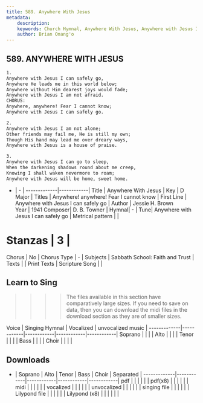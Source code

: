 ```yaml
---
title: 589. Anywhere With Jesus
metadata:
    description: 
    keywords: Church Hymnal, Anywhere With Jesus, Anywhere with Jesus I can safely go, Anywhere! anywhere! Fear I cannot know
    author: Brian Onang'o
---
```



## 589. ANYWHERE WITH JESUS

```txt
1.
Anywhere with Jesus I can safely go,
Anywhere He leads me in this world below;
Anywhere without Him dearest joys would fade;
Anywhere with Jesus I am not afraid.
CHORUS:
Anywhere, anywhere! Fear I cannot know;
Anywhere with Jesus I can safely go.

2.
Anywhere with Jesus I am not alone;
Other friends may fail me, He is still my own;
Though His hand may lead me over dreary ways,
Anywhere with Jesus is a house of praise.

3.
Anywhere with Jesus I can go to sleep,
When the darkening shadows round about me creep,
Knowing I shall waken nevermore to roam;
Anywhere with Jesus will be home, sweet home.
```

- |   -  |
-------------|------------|
Title | Anywhere With Jesus |
Key | D Major |
Titles | Anywhere! anywhere! Fear I cannot know |
First Line | Anywhere with Jesus I can safely go |
Author | Jessie H. Brown  
Year | 1941
Composer| D. B. Towner |
Hymnal|  - |
Tune| Anywhere with Jesus I can safely go |
Metrical pattern | |
# Stanzas | 3 |
Chorus | No |
Chorus Type | - |
Subjects | Sabbath School: Faith and Trust |
Texts |  |
Print Texts | 
Scripture Song |  |
  
## Learn to Sing

>>>> The files available in this section have comparatively large sizes. If you need to save on data, then you can download the midi files in the download section as they are of smaller sizes.

Voice |  Singing Hymnal | Vocalized | unvocalized music |
-------------|------------|------------|------------|------------|
Soprano | | | |
Alto | | | |
Tenor | | | |
Bass | | | |
Choir | | | |

## Downloads

- |  Soprano | Alto | Tenor | Bass | Choir | Separated |
-------------|------------|------------|------------|------------|
pdf | | | | | |
pdf(x8) | | | | | |
midi | | | | | |
vocalized | | | | | |
unvocalized | | | | | |
singing file | | | | | |
Lilypond file | | | | | |
Lilypond (x8) | | | | | |
  